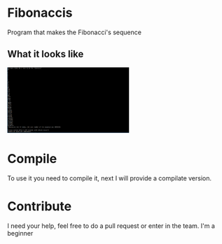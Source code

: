 # Fibonaccis
Program that makes the Fibonacci's sequence
## <a name="screenshots"> What it looks like </a>
<img alt="Fibonaccis" height="150" src="https://github.com/pharaone/Fibonaccis/blob/master/images/fibonaccis%200.0.3.PNG">

# Compile 
To use it you need to compile it, next I will provide a compilate version. 

# Contribute
I need your help, feel free to do a pull request or enter in the team. I'm a beginner 
